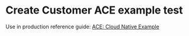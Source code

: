 # Create Customer ACE example test

Use in production reference guide: [ACE: Cloud Native Example](https://production-gitops.dev/guides/cp4i/ace/cloud-native-example/example/)


